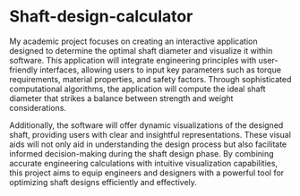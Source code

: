 # Shaft-design-calculator
My academic project focuses on creating an interactive application designed to determine the optimal shaft diameter and visualize it within software. This application will integrate engineering principles with user-friendly interfaces, allowing users to input key parameters such as torque requirements, material properties, and safety factors. Through sophisticated computational algorithms, the application will compute the ideal shaft diameter that strikes a balance between strength and weight considerations.

Additionally, the software will offer dynamic visualizations of the designed shaft, providing users with clear and insightful representations. These visual aids will not only aid in understanding the design process but also facilitate informed decision-making during the shaft design phase. By combining accurate engineering calculations with intuitive visualization capabilities, this project aims to equip engineers and designers with a powerful tool for optimizing shaft designs efficiently and effectively.
